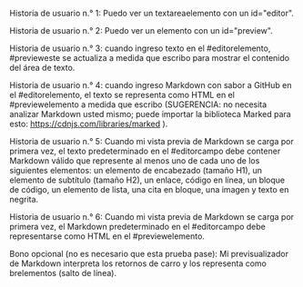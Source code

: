 Historia de usuario n.° 1: Puedo ver un textareaelemento con un id="editor".

Historia de usuario n.° 2: Puedo ver un elemento con un id="preview".

Historia de usuario n.° 3: cuando ingreso texto en el #editorelemento, #previeweste se actualiza a medida que escribo para mostrar el contenido del área de texto.

Historia de usuario n.° 4: cuando ingreso Markdown con sabor a GitHub en el #editorelemento, el texto se representa como HTML en el #previewelemento a medida que escribo (SUGERENCIA: no necesita analizar Markdown usted mismo; puede importar la biblioteca Marked para esto: https://cdnjs.com/libraries/marked ).

Historia de usuario n.° 5: Cuando mi vista previa de Markdown se carga por primera vez, el texto predeterminado en el #editorcampo debe contener Markdown válido que represente al menos uno de cada uno de los siguientes elementos: un elemento de encabezado (tamaño H1), un elemento de subtítulo (tamaño H2), un enlace, código en línea, un bloque de código, un elemento de lista, una cita en bloque, una imagen y texto en negrita.

Historia de usuario n.° 6: Cuando mi vista previa de Markdown se carga por primera vez, el Markdown predeterminado en el #editorcampo debe representarse como HTML en el #previewelemento.

Bono opcional (no es necesario que esta prueba pase): Mi previsualizador de Markdown interpreta los retornos de carro y los representa como brelementos (salto de línea).